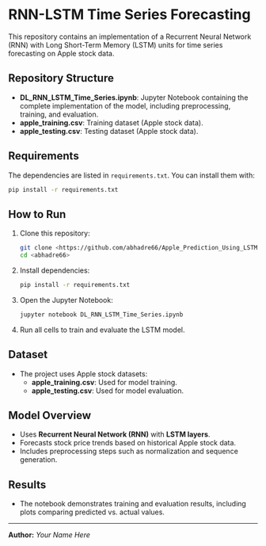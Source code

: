 # RNN-LSTM Time Series Forecasting

This repository contains an implementation of a Recurrent Neural Network (RNN) with Long Short-Term Memory (LSTM) units for time series forecasting on Apple stock data.

## Repository Structure

- **DL_RNN_LSTM_Time_Series.ipynb**: Jupyter Notebook containing the complete implementation of the model, including preprocessing, training, and evaluation.
- **apple_training.csv**: Training dataset (Apple stock data).
- **apple_testing.csv**: Testing dataset (Apple stock data).

## Requirements

The dependencies are listed in `requirements.txt`. You can install them with:

```bash
pip install -r requirements.txt
```

## How to Run

1. Clone this repository:
   ```bash
   git clone <https://github.com/abhadre66/Apple_Prediction_Using_LSTM.git>
   cd <abhadre66>
   ```

2. Install dependencies:
   ```bash
   pip install -r requirements.txt
   ```

3. Open the Jupyter Notebook:
   ```bash
   jupyter notebook DL_RNN_LSTM_Time_Series.ipynb
   ```

4. Run all cells to train and evaluate the LSTM model.

## Dataset

- The project uses Apple stock datasets:
  - **apple_training.csv**: Used for model training.
  - **apple_testing.csv**: Used for model evaluation.

## Model Overview

- Uses **Recurrent Neural Network (RNN)** with **LSTM layers**.
- Forecasts stock price trends based on historical Apple stock data.
- Includes preprocessing steps such as normalization and sequence generation.

## Results

- The notebook demonstrates training and evaluation results, including plots comparing predicted vs. actual values.

---

**Author:** *Your Name Here*
